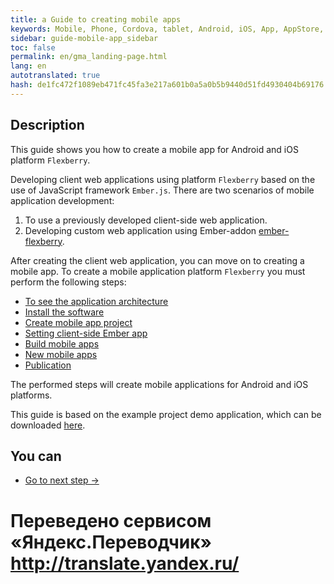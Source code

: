 ```yaml
--- 
title: a Guide to creating mobile apps 
keywords: Mobile, Phone, Cordova, tablet, Android, iOS, App, AppStore, play market 
sidebar: guide-mobile-app_sidebar 
toc: false 
permalink: en/gma_landing-page.html 
lang: en 
autotranslated: true 
hash: de1fc472f1089eb471fc45fa3e217a601b0a5a0b5b9440d51fd4930404b69176 
--- 
```


## Description 

This guide shows you how to create a mobile app for Android and iOS platform `Flexberry`. 

Developing client web applications using platform `Flexberry` based on the use of JavaScript framework `Ember.js`. There are two scenarios of mobile application development: 

1. To use a previously developed client-side web application. 
2. Developing custom web application using Ember-addon [ember-flexberry](https://flexberry.github.io/ru/ef_landing_page.html). 

After creating the client web application, you can move on to creating a mobile app. 
To create a mobile application platform `Flexberry` you must perform the following steps: 

- [To see the application architecture](gms_architecture-mobile-app.html) 
- [Install the software](gma_po-mobile-app.html) 
- [Create mobile app project](gma_create-mobile-app.html) 
- [Setting client-side Ember app](gma_setting_ember-mobile-app.html) 
- [Build mobile apps](gma_build-mobile-app.html) 
- [New mobile apps](gma_launch-mobile-app.html) 
- [Publication](gma_publish-mobile-app.html) 

The performed steps will create mobile applications for Android and iOS platforms. 

This guide is based on the example project demo application, which can be downloaded [here](https://github.com/Flexberry/flexberry-cordova-ember-demo). 

## You can 

* [Go to next step ->](gms_architecture-mobile-app.html) 



 # Переведено сервисом «Яндекс.Переводчик» http://translate.yandex.ru/